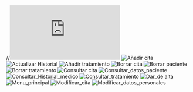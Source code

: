 //![Diagrama de clases](https://github.com/Elen16alva/IS_proyecto/blob/master/ENTREGA2/Clases/Clases.md)
![Añadir cita]()
![Actualizar Historial]()
![Añadir tratamiento]()
![Borrar cita]()
![Borrar paciente]()
![Borrar tratamiento]()
![Consultar cita]()
![Consultar_datos_paciente]()
![Consultar_Historial_medico]()
![Consultar_tratamiento]()
![Dar_de alta]()
![Menu_principal]()
![Modificar_cita]()
![Modificar_datos_personales]()